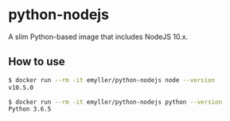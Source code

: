 # python-nodejs

A slim Python-based image that includes NodeJS 10.x.


## How to use

```sh
$ docker run --rm -it emyller/python-nodejs node --version
v10.5.0

$ docker run --rm -it emyller/python-nodejs python --version
Python 3.6.5
```
